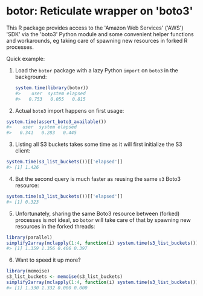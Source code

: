 # botor: Reticulate wrapper on 'boto3'

This R package provides access to the 'Amazon Web Services' ('AWS') 'SDK' via the 'boto3' Python module and some convenient helper functions and workarounds, eg taking care of spawning new resources in forked R processes.

Quick example:

1. Load the `botor` package with a lazy Python `import` on `boto3` in the background:

    ```r
    system.time(library(botor))
    #>    user  system elapsed 
    #>   0.753   0.055   0.815
    ```

2. Actual `boto3` import happens on first usage:

```r
system.time(assert_boto3_available())
#>    user  system elapsed 
#>   0.341   0.283   0.445
```

3. Listing all S3 buckets takes some time as it will first initialize the S3 client:

```r
system.time(s3_list_buckets())[['elapsed']]
#> [1] 1.426
```

4. But the second query is much faster as reusing the same `s3` Boto3 resource:

```r
system.time(s3_list_buckets())[['elapsed']]
#> [1] 0.323
```

5. Unfortunately, sharing the same Boto3 resource between (forked) processes is not ideal, so `botor` will take care of that by spawning new resources in the forked threads:

```r
library(parallel)
simplify2array(mclapply(1:4, function(i) system.time(s3_list_buckets())[['elapsed']], mc.cores = 2))
#> [1] 1.359 1.356 0.406 0.397
```

6. Want to speed it up more?

```r
library(memoise)
s3_list_buckets <- memoise(s3_list_buckets)
simplify2array(mclapply(1:4, function(i) system.time(s3_list_buckets())[['elapsed']], mc.cores = 2))
#> [1] 1.330 1.332 0.000 0.000
```
